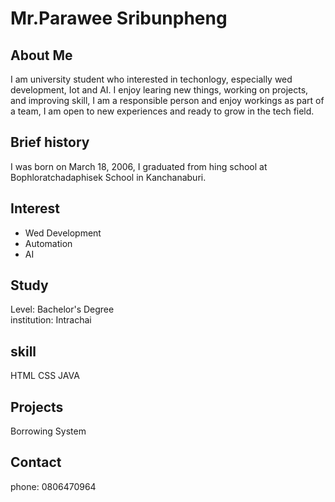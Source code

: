 <!DOCTYPE html>
<html>
<head>
 <title> Resume </title>
</head>
<body>
<h1> Mr.Parawee Sribunpheng </h1>
<h2> About Me </h2>
<p> I am university student who interested in techonlogy, especially wed development, Iot and AI. I enjoy learing new things, working on projects, and improving skill, I am a responsible person and enjoy workings as part of a team, I am open to new  experiences and ready to grow in the tech field.
</p>
<h2> Brief history </h2>
<p> I was born on March 18, 2006, I graduated from hing school at Bophloratchadaphisek School in Kanchanaburi.</p>

<h2> Interest </h2>
<ul>
  <li> Wed Development </li>
  <li> Automation </li>
  <li> AI </li>
</ul>

<h2> Study </h2>
<p> Level: Bachelor's Degree <br>
    institution: Intrachai
</p>

<h2> skill </h2>
<p> HTML CSS JAVA </p>

<h2> Projects </h2>
<p> Borrowing System </p>

<h2> Contact </h2>
<p> phone: 0806470964 </p> 
</body>
</html>
